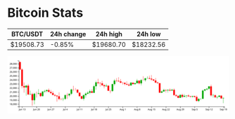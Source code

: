# Bitcoin Stats

BTC/USDT|24h change|24h high|24h low|
|---|---|---|---|
|$19508.73|-0.85%|$19680.70|$18232.56|

<img src="./chart.svg">
